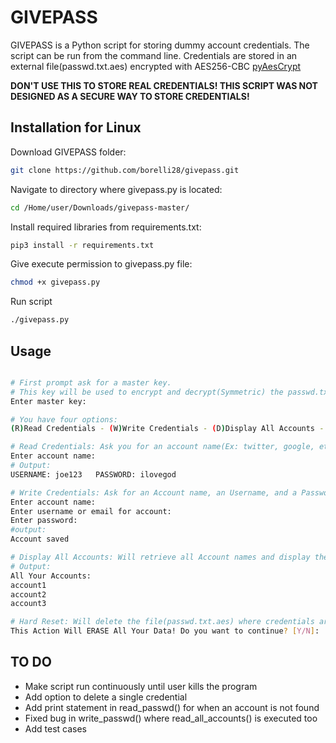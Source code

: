 
# GIVEPASS

GIVEPASS is a Python script for storing dummy account credentials. The script can be run from the command line. Credentials are stored in an external file(passwd.txt.aes) encrypted with AES256-CBC [pyAesCrypt](https://pypi.org/project/pyAesCrypt/)

**DON'T USE THIS TO STORE REAL CREDENTIALS! THIS SCRIPT WAS NOT DESIGNED AS A SECURE WAY TO STORE CREDENTIALS!**

## Installation for Linux

Download GIVEPASS folder:
```bash
git clone https://github.com/borelli28/givepass.git
```

Navigate to directory where givepass.py is located:
```bash
cd /Home/user/Downloads/givepass-master/
```

Install required libraries from requirements.txt:
```bash
pip3 install -r requirements.txt
```

Give execute permission to givepass.py file:
```bash
chmod +x givepass.py
```

Run script
```bash
./givepass.py
```

## Usage

```bash

# First prompt ask for a master key.
# This key will be used to encrypt and decrypt(Symmetric) the passwd.txt.aes file where all your credentials are stored
Enter master key:

# You have four options:
(R)Read Credentials - (W)Write Credentials - (D)Display All Accounts - (!)Hard Reset:

# Read Credentials: Ask you for an account name(Ex: twitter, google, etc.) and it will output the username & password for that account
Enter account name:
# Output:
USERNAME: joe123   PASSWORD: ilovegod

# Write Credentials: Ask for an Account name, an Username, and a Password. This will add a new credential
Enter account name:
Enter username or email for account:
Enter password:
#output:
Account saved

# Display All Accounts: Will retrieve all Account names and display them in the console for you
# Output:
All Your Accounts:
account1
account2
account3

# Hard Reset: Will delete the file(passwd.txt.aes) where credentials are stored. Used to delete all credentials at once
This Action Will ERASE All Your Data! Do you want to continue? [Y/N]:

```

## TO DO

- Make script run continuously until user kills the program
- Add option to delete a single credential
- Add print statement in read_passwd() for when an account is not found
- Fixed bug in write_passwd() where read_all_accounts() is executed too
- Add test cases
